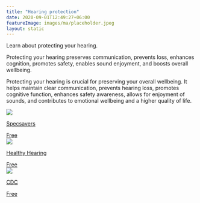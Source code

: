 ```yaml
---
title: "Hearing protection"
date: 2020-09-01T12:49:27+06:00
featureImage: images/ma/placeholder.jpeg
layout: static
---
```


Learn about protecting your hearing.

Protecting your hearing preserves communication, prevents loss, enhances cognition, promotes safety, enables sound enjoyment, and boosts overall wellbeing.

Protecting your hearing is crucial for preserving your overall wellbeing. It helps maintain clear communication, prevents hearing loss, promotes cognitive function, enhances safety awareness, allows for enjoyment of sounds, and contributes to emotional wellbeing and a higher quality of life.

<a class="ma-link" href="https://www.specsavers.co.uk/hearing/hearing-protection"><div class="ma-card ma-card-Health"><div class="ma-icon"><img src ="/images/icon-check.png"/></div><div class="ma-name"><p>Specsavers</p></div><div class="ma-paid-text"><span>Free</span></div></div></a><a class="ma-link" href="https://www.healthyhearing.com/help/hearing-loss/prevention"><div class="ma-card ma-card-Health"><div class="ma-icon"><img src ="/images/icon-check.png"/></div><div class="ma-name"><p>Healthy Hearing</p></div><div class="ma-paid-text"><span>Free</span></div></div></a><a class="ma-link" href="https://www.cdc.gov/nceh/hearing_loss/infographic/"><div class="ma-card ma-card-Health"><div class="ma-icon"><img src ="/images/icon-check.png"/></div><div class="ma-name"><p>CDC</p></div><div class="ma-paid-text"><span>Free</span></div></div></a>  

<br/><br/>






